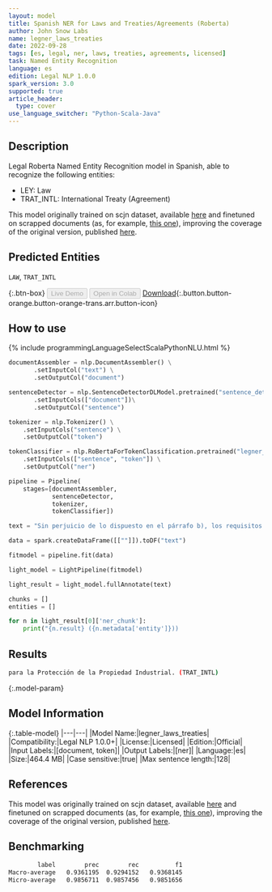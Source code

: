 ```yaml
---
layout: model
title: Spanish NER for Laws and Treaties/Agreements (Roberta)
author: John Snow Labs
name: legner_laws_treaties
date: 2022-09-28
tags: [es, legal, ner, laws, treaties, agreements, licensed]
task: Named Entity Recognition
language: es
edition: Legal NLP 1.0.0
spark_version: 3.0
supported: true
article_header:
  type: cover
use_language_switcher: "Python-Scala-Java"
---
```


## Description

Legal Roberta Named Entity Recognition model in Spanish, able to recognize the following entities:
- LEY: Law
- TRAT_INTL: International Treaty (Agreement)

This model originally trained on scjn dataset, available [here](https://huggingface.co/datasets/scjnugacj/scjn_dataset_ner) and finetuned on scrapped documents (as, for example, [this one](https://www.wipo.int/export/sites/www/pct/es/texts/pdf/pct.pdf)), improving the coverage of the original version, published [here](https://huggingface.co/datasets/scjnugacj/scjn_dataset_ner).

## Predicted Entities

`LAW`, `TRAT_INTL`

{:.btn-box}
<button class="button button-orange" disabled>Live Demo</button>
<button class="button button-orange" disabled>Open in Colab</button>
[Download](https://s3.amazonaws.com/auxdata.johnsnowlabs.com/legal/models/legner_laws_treaties_es_1.0.0_3.0_1664362398391.zip){:.button.button-orange.button-orange-trans.arr.button-icon}

## How to use



<div class="tabs-box" markdown="1">
{% include programmingLanguageSelectScalaPythonNLU.html %}

```python
documentAssembler = nlp.DocumentAssembler() \
       .setInputCol("text") \
       .setOutputCol("document")

sentenceDetector = nlp.SentenceDetectorDLModel.pretrained("sentence_detector_dl", "xx")\
       .setInputCols(["document"])\
       .setOutputCol("sentence")

tokenizer = nlp.Tokenizer() \
    .setInputCols("sentence") \
    .setOutputCol("token")

tokenClassifier = nlp.RoBertaForTokenClassification.pretrained("legner_laws_treaties","es", "legal/models") \
    .setInputCols(["sentence", "token"]) \
    .setOutputCol("ner")

pipeline = Pipeline(
    stages=[documentAssembler, 
            sentenceDetector, 
            tokenizer, 
            tokenClassifier])

text = "Sin perjuicio de lo dispuesto en el párrafo b), los requisitos y los efectos de una reivindicación de prioridad presentada conforme al párrafo 1), serán los establecidos en el Artículo 4 del Acta de Estocolmo del Convenio de París para la Protección de la Propiedad Industrial."

data = spark.createDataFrame([[""]]).toDF("text")

fitmodel = pipeline.fit(data)

light_model = LightPipeline(fitmodel)

light_result = light_model.fullAnnotate(text)

chunks = []
entities = []

for n in light_result[0]['ner_chunk']:       
    print("{n.result} ({n.metadata['entity']}))
```

</div>

## Results

```bash
para la Protección de la Propiedad Industrial. (TRAT_INTL)
```

{:.model-param}
## Model Information

{:.table-model}
|---|---|
|Model Name:|legner_laws_treaties|
|Compatibility:|Legal NLP 1.0.0+|
|License:|Licensed|
|Edition:|Official|
|Input Labels:|[document, token]|
|Output Labels:|[ner]|
|Language:|es|
|Size:|464.4 MB|
|Case sensitive:|true|
|Max sentence length:|128|

## References

This model was originally trained on scjn dataset, available [here](https://huggingface.co/datasets/scjnugacj/scjn_dataset_ner) and finetuned on scrapped documents (as, for example, [this one](https://www.wipo.int/export/sites/www/pct/es/texts/pdf/pct.pdf)), improving the coverage of the original version, published [here](https://huggingface.co/datasets/scjnugacj/scjn_dataset_ner).

## Benchmarking

```bash
        label        prec        rec          f1
Macro-average   0.9361195  0.9294152   0.9368145 
Micro-average   0.9856711  0.9857456   0.9851656  
```
